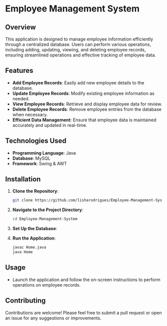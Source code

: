# Employee Management System
 

## Overview

This application is designed to manage employee information efficiently through a centralized database. Users can perform various operations, including adding, updating, viewing, and deleting employee records, ensuring streamlined operations and effective tracking of employee data.

## Features

- **Add Employee Records**: Easily add new employee details to the database.
- **Update Employee Records**: Modify existing employee information as needed.
- **View Employee Records**: Retrieve and display employee data for review.
- **Delete Employee Records**: Remove employee entries from the database when necessary.
- **Efficient Data Management**: Ensure that employee data is maintained accurately and updated in real-time.

## Technologies Used

- **Programming Language**: Java
- **Database**: MySQL
- **Framework**: Swing & AWT

## Installation

1. **Clone the Repository**:
   ```bash
   git clone https://github.com/lisharodrigues/Employee-Management-System.git
   ```

2. **Navigate to the Project Directory**:
   ```bash
   cd Employee-Management-System
   ```

3. **Set Up the Database**:

4. **Run the Application**:
   ```bash
   javac Home.java
   java Home
   ```

## Usage

- Launch the application and follow the on-screen instructions to perform operations on employee records.

## Contributing

Contributions are welcome! Please feel free to submit a pull request or open an issue for any suggestions or improvements.
